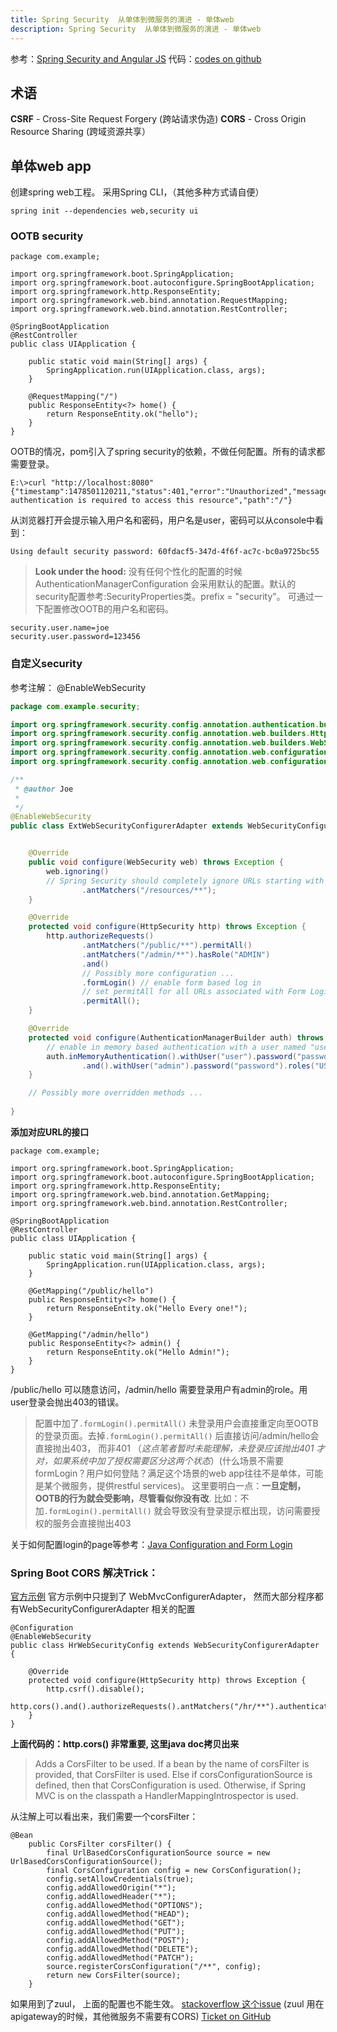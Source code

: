 ```yaml
---
title: Spring Security  从单体到微服务的演进 - 单体web
description: Spring Security  从单体到微服务的演进 - 单体web
---
```

参考：[Spring Security and Angular JS](https://spring.io/guides/tutorials/spring-security-and-angular-js/) 
代码：[codes on github](https://github.com/choelea/spring-security-trail.git)

## 术语
**CSRF** - Cross-Site Request Forgery (跨站请求伪造)
**CORS** - Cross Origin Resource Sharing (跨域资源共享）

## 单体web app
创建spring web工程。 采用Spring CLI，（其他多种方式请自便） 
```
spring init --dependencies web,security ui
```
### OOTB security 
```
package com.example;

import org.springframework.boot.SpringApplication;
import org.springframework.boot.autoconfigure.SpringBootApplication;
import org.springframework.http.ResponseEntity;
import org.springframework.web.bind.annotation.RequestMapping;
import org.springframework.web.bind.annotation.RestController;

@SpringBootApplication
@RestController
public class UIApplication {

	public static void main(String[] args) {
		SpringApplication.run(UIApplication.class, args);
	}

	@RequestMapping("/")
	public ResponseEntity<?> home() {
		return ResponseEntity.ok("hello");
	}
}

```

OOTB的情况，pom引入了spring security的依赖，不做任何配置。所有的请求都需要登录。

```
E:\>curl "http://localhost:8080"
{"timestamp":1478501120211,"status":401,"error":"Unauthorized","message":"Full authentication is required to access this resource","path":"/"}
```
从浏览器打开会提示输入用户名和密码，用户名是user，密码可以从console中看到：

```
Using default security password: 60fdacf5-347d-4f6f-ac7c-bc0a9725bc55
```
> **Look under the hood:** 没有任何个性化的配置的时候AuthenticationManagerConfiguration 会采用默认的配置。默认的security配置参考:SecurityProperties类。prefix = "security"。 可通过一下配置修改OOTB的用户名和密码。

```properties
security.user.name=joe
security.user.password=123456
```
### 自定义security
参考注解： @EnableWebSecurity

```java
package com.example.security;

import org.springframework.security.config.annotation.authentication.builders.AuthenticationManagerBuilder;
import org.springframework.security.config.annotation.web.builders.HttpSecurity;
import org.springframework.security.config.annotation.web.builders.WebSecurity;
import org.springframework.security.config.annotation.web.configuration.EnableWebSecurity;
import org.springframework.security.config.annotation.web.configuration.WebSecurityConfigurerAdapter;

/**
 * @author Joe
 *
 */
@EnableWebSecurity
public class ExtWebSecurityConfigurerAdapter extends WebSecurityConfigurerAdapter {


 	@Override
 	public void configure(WebSecurity web) throws Exception {
 		web.ignoring()
 		// Spring Security should completely ignore URLs starting with /resources/
 				.antMatchers("/resources/**");
 	}

 	@Override
 	protected void configure(HttpSecurity http) throws Exception {
 		http.authorizeRequests()
 				.antMatchers("/public/**").permitAll()
 				.antMatchers("/admin/**").hasRole("ADMIN")
 				.and()
 				// Possibly more configuration ...
 				.formLogin() // enable form based log in
 				// set permitAll for all URLs associated with Form Login
 				.permitAll();
 	}

 	@Override
 	protected void configure(AuthenticationManagerBuilder auth) throws Exception {
 		// enable in memory based authentication with a user named "user" and "admin"
 		auth.inMemoryAuthentication().withUser("user").password("password").roles("USER")
 				.and().withUser("admin").password("password").roles("USER", "ADMIN");
 	}

 	// Possibly more overridden methods ...
 
}
```
**添加对应URL的接口**

```
package com.example;

import org.springframework.boot.SpringApplication;
import org.springframework.boot.autoconfigure.SpringBootApplication;
import org.springframework.http.ResponseEntity;
import org.springframework.web.bind.annotation.GetMapping;
import org.springframework.web.bind.annotation.RestController;

@SpringBootApplication
@RestController
public class UIApplication {

	public static void main(String[] args) {
		SpringApplication.run(UIApplication.class, args);
	}

	@GetMapping("/public/hello")
	public ResponseEntity<?> home() {
		return ResponseEntity.ok("Hello Every one!");
	}
	
	@GetMapping("/admin/hello")
	public ResponseEntity<?> admin() {
		return ResponseEntity.ok("Hello Admin!");
	}
}

```
/public/hello 可以随意访问，/admin/hello 需要登录用户有admin的role。用user登录会抛出403的错误。
> 配置中加了`.formLogin().permitAll()` 未登录用户会直接重定向至OOTB的登录页面。去掉`.formLogin().permitAll()` 后直接访问/admin/hello会直接抛出403， 而非401 （*这点笔者暂时未能理解，未登录应该抛出401 才对，如果系统中加了授权需要区分这两个状态*）(什么场景不需要formLogin？用户如何登陆？满足这个场景的web app往往不是单体，可能是某个微服务，提供restful services)。
> 这里要明白一点：**一旦定制，OOTB的行为就会受影响，尽管看似你没有改**.
> 比如：不加`.formLogin().permitAll()` 就会导致没有登录提示框出现，访问需要授权的服务会直接抛出403

关于如何配置login的page等参考：[Java Configuration and Form Login](http://docs.spring.io/spring-security/site/docs/4.1.3.RELEASE/reference/htmlsingle/#authorize-requests)

### Spring Boot CORS 解决Trick：

[官方示例](https://spring.io/guides/gs/rest-service-cors/)
官方示例中只提到了 WebMvcConfigurerAdapter， 然而大部分程序都有WebSecurityConfigurerAdapter 相关的配置

```
@Configuration
@EnableWebSecurity
public class HrWebSecurityConfig extends WebSecurityConfigurerAdapter {
	
	@Override
	protected void configure(HttpSecurity http) throws Exception {
		http.csrf().disable();
		http.cors().and().authorizeRequests().antMatchers("/hr/**").authenticated();
	}
}
```
**上面代码的：http.cors() 非常重要, 这里java doc拷贝出来**
> Adds a CorsFilter to be used. If a bean by the name of corsFilter is provided, that CorsFilter is used. Else if corsConfigurationSource is defined, then that CorsConfiguration is used. Otherwise, if Spring MVC is on the classpath a HandlerMappingIntrospector is used.

从注解上可以看出来，我们需要一个corsFilter：

```
@Bean
	public CorsFilter corsFilter() {
	    final UrlBasedCorsConfigurationSource source = new UrlBasedCorsConfigurationSource();
	    final CorsConfiguration config = new CorsConfiguration();
	    config.setAllowCredentials(true);
	    config.addAllowedOrigin("*");
	    config.addAllowedHeader("*");
	    config.addAllowedMethod("OPTIONS");
	    config.addAllowedMethod("HEAD");
	    config.addAllowedMethod("GET");
	    config.addAllowedMethod("PUT");
	    config.addAllowedMethod("POST");
	    config.addAllowedMethod("DELETE");
	    config.addAllowedMethod("PATCH");
	    source.registerCorsConfiguration("/**", config);
	    return new CorsFilter(source);
	}
```


如果用到了zuul， 上面的配置也不能生效。 
[stackoverflow 这个issue](http://stackoverflow.com/questions/36042862/zuul-proxy-cors-header-contains-multiple-values-headers-repeated-twice-java-s)
(zuul 用在apigateway的时候，其他微服务不需要有CORS)
[Ticket on GitHub](https://github.com/spring-cloud/spring-cloud-netflix/issues/997)


